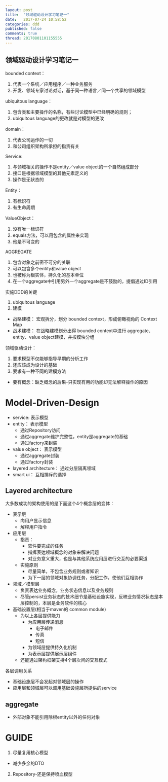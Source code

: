 ```yaml
---
layout: post
title:  "领域驱动设计学习笔记一"
date:   2017-07-24 10:58:52
categories: ddd
published: false
comments: true
thread: 20170801101155555
---
```

领域驱动设计学习笔记一
---
bounded context：
1. 代表一个系统／应用程序／一种业务服务
2. 开发、领域专家讨论对话，基于同一种语言／同一个共享的领域模型

ubiquitous language：
1. 包含类和主要操作的名称，有些讨论模型中已经明确的规则；
2. ubiquitous language的更改就是对模型的更改

domain：
1. 代表公司运作的一切
2. 和公司组织架构所承担的指责有关

Service:
1. 与领域相关的操作不是entity／value object的一个自然组成部分
2. 接口是根据领域模型的其他元素定义的
3. 操作是无状态的

Entity：
1. 有标识符
2. 有生命周期

ValueObject：
1. 没有唯一标识符
2. equals方法，可以用包含的属性来实现
3. 他是不可变的

AGGREGATE
1. 包含对象之前密不可分的关联
2. 可以包含多个entity和value object
3. 也被称为根实体，持久化的基本单位
4. 在一个aggregate中引用另外一个aggregate是不鼓励的，提倡通过ID引用


实施DDD的关键
1. ubiquitous language
2. 建模
  - 战略建模： 宏观拆分，划分 bounded context，形成俯瞰视角的 Context Map
  - 战术建模： 在战略建模划分出得 bounded context中进行  aggregate、entity、value object建模，并按模块分组

领域驱动设计：
1. 要求模型不仅能够指导早期的分析工作
2. 还应该成为设计的基础
3. 要求有一种不同的建模方法
  - 要有概念：缺乏概念的后果-只实现有用的功能却无法解释操作的原因

# Model-Driven-Design
- service: 表示模型
- entity： 表示模型
  - 通过Repository访问
  - 通过aggregate维护完整性，entity是aggregate的基础
  - 通过factory来封装
- value object： 表示模型
  - 通过aggregate封装
  - 通过factory封装
- layered architecture： 通过分层隔离领域
- smart ui： 互相排斥的选择

## Layered architecture
大多数成功的架构使用的是下面这个4个概念层的变体：
- 表示层
  - 向用户显示信息
  - 解释用户指令
- 应用层
  - 指责：
    - 软件要完成的任务
    - 指挥表达领域概念的对象来解决问题
    - 对业务意义重大，也是与其他系统应用层进行交互的必要渠道
  - 实施原则
    - 尽量简单，不包含业务规则或者知识
    - 为下一层的领域对象协调任务，分配工作，使他们互相协作
- 领域／模型层
  - 负责表达业务概念，业务状态信息以及业务规则
  - 尽管persist业务状态的技术细节是基础设施实现，反映业务情况状态是本层控制的，本层是业务软件的核心
- 基础设置层(相当于maven的 common module)
  - 为以上各层提供能力
    - 为应用层传递消息
      - 电子邮件
      - 传真
      - 短信
    - 为领域层提供持久化机制
    - 为表示层提供展示层组件
  - 还能通过架构框架支持4个层次间的交互模式

各层调用关系
- 基础设施层不会发起对领域层的操作
- 应用层和领域层可以调用基础设施层所提供的service


## aggregate
- 外部对象不能引用除根entity以外的任何对象


# GUIDE
1. 尽量复用核心模型
  - 减少多余的DTO
2. Repository-还是保持喷血模型
